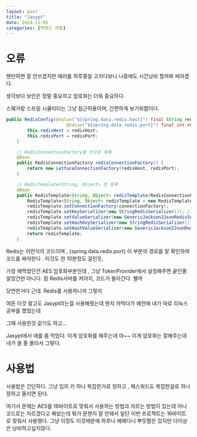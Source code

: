 ```yaml
---
layout: post
title: "Jasypt"
date: 2024-11-05
categories: [백엔드 개발]
---
```


# 오류 
웬만하면 잘 안쓰겠지만 에러를 하루종일 고치다보니 나중에도 시간낭비 할까봐 써야겠다.

생각보다 보안은 정말 중요하고 암호화는 더욱 중요하다. 

스웨거랑 스프링 시큘리티는 그냥 접근허용이며, 간편하게 보기위함이다. 

```java 
public RedisConfig(@Value("${spring.data.redis.host}") final String redisHost,
                       @Value("${spring.data.redis.port}") final int redisPort) {
        this.redisHost = redisHost;
        this.redisPort = redisPort;
    }

    // RedisConnectionFactory를 빈으로 등록
    @Bean
    public RedisConnectionFactory redisConnectionFactory() {
        return new LettuceConnectionFactory(redisHost, redisPort);
    }

    // RedisTemplate<String, Object> 빈 등록
    @Bean
    public RedisTemplate<String, Object> redisTemplate(RedisConnectionFactory connectionFactory) {
        RedisTemplate<String, Object> redisTemplate = new RedisTemplate<>();
        redisTemplate.setConnectionFactory(connectionFactory);
        redisTemplate.setKeySerializer(new StringRedisSerializer()); // Key는 문자열로 직렬화
        redisTemplate.setValueSerializer(new GenericJackson2JsonRedisSerializer()); // Value는 JSON으로 직렬화
        redisTemplate.setHashKeySerializer(new StringRedisSerializer()); // HashKey는 문자열로 직렬화
        redisTemplate.setHashValueSerializer(new GenericJackson2JsonRedisSerializer()); // HashValue는 JSON으로 직렬화
        return redisTemplate;
    }
```
Redis는 이런식의 코드이며 , {spring.data.redis.port} 이 부분의 경로를 잘 확인하여 코드를 짜야한다 . 
이것도 한 10분정도 걸린듯,

가장 애먹었던건 AES 암호화부분인데 , 그냥 TokenProvider에서 설정해주면 끝인줄 알았건만 아니다.
참 Redis서버를 켜야지, 코드가 돌아간다. 왤까

당연한거다 근데. Redis를 사용하니까 그렇지

여튼 이것 말고도 Jasypt라는걸 사용해줬는데 뭔지 까먹다가 예전에 내가 따로 리눅스 공부를 했었는데

그때 사용한것 같기도 하고... 

Jasypt에서 애를 좀 먹었다. 이게 암호화를 해주는데 아~~ 이게 암호화는 잘해주는데 내가 쓸 줄 몰라서 그렇다.

# 사용법

사용법은 간단하다. 그냥 임의 키 하나 복잡한거로 정하고 , 패스워드도 복잡한걸로 하나 정하고 올리면 된다.

여기서 문제는 AES를 16바이트로 맞춰서 사용하는 방법과 자르는 방법이 있는데 아니 코드로는 자르겠다고 해놨는데
뭐가 문젠지 잘 안돼서 일단 이번 프로젝트는 16바이트로 맞춰서 사용했다. 그냥 이정도
이것때문에 하루나 헤메다니 뿌듯함은 있지만 더이상은 낭비하고싶지않다. 